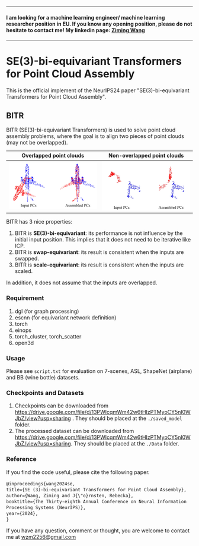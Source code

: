 
-----

#### I am looking for a machine learning engineer/ machine learning researcher position in EU. If you know any opening position, please do not hesitate to contact me! My linkedin page: [Ziming Wang](https://www.linkedin.com/in/ziming-wang-50856916a/)
-----


# SE(3)-bi-equivariant Transformers for Point Cloud Assembly
This is the official implement of the NeurIPS24 paper "SE(3)-bi-equivariant Transformers for Point Cloud Assembly".

## BITR
BITR (SE(3)-bi-equivariant Transformers) is used to solve point cloud assembly problems, where the goal is to align two pieces of point clouds (may not be overlapped).


|Overlapped point clouds| Non-overlapped point clouds| 
|--------------|--------------|
<img src="readme_fig\fig1_1_full.png" width="256"/>  | <img src="readme_fig\fig1_3_full.jpg" width="256"/> |

BITR has 3 nice properties:
1. BITR is **SE(3)-bi-equivariant**: its performance is not influence by the initial input position. This implies that it does not need to be iterative like ICP.
2. BITR is **swap-equivariant**: its result is consistent when the inputs are swapped.
3. BITR is **scale-equivariant**: its result is consistent when the inputs are scaled.

In addition, it does not assume that the inputs are overlapped.


### Requirement
1. dgl (for graph processing)
2. escnn (for equivariant network definition)
3. torch
4. einops
5. torch_cluster, torch_scatter
6. open3d
   

### Usage
Please see `script.txt` for evaluation on 7-scenes, ASL, ShapeNet (airplane) and BB (wine bottle) datasets.



### Checkpoints and Datasets
1. Checkpoints can be downloaded from https://drive.google.com/file/d/13PWIcqmWm42w6tHlzPTMyoCY5nl0WJbZ/view?usp=sharing . They should be placed at the `./saved_model` folder.
2. The processed dataset can be downloaded from https://drive.google.com/file/d/13PWIcqmWm42w6tHlzPTMyoCY5nl0WJbZ/view?usp=sharing. They should be placed at the `./Data` folder.



### Reference

If you find the code useful, please cite the following paper.

    @inproceedings{wang2024se,
    title={SE (3)-bi-equivariant Transformers for Point Cloud Assembly},
    author={Wang, Ziming and J{\"o}rnsten, Rebecka},
    booktitle={The Thirty-eighth Annual Conference on Neural Information Processing Systems (NeurIPS)},
    year={2024},
    }

If you have any question, comment or thought, you are welcome to contact me at wzm2256@gmail.com
